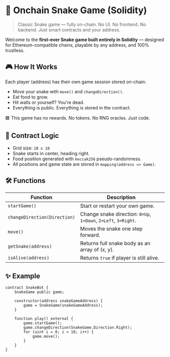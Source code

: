 # 🐍 Onchain Snake Game (Solidity)      
      
> Classic Snake game — fully on-chain. No UI. No frontend. No backend. Just smart contracts and your address.   
       
Welcome to the **first-ever Snake game built entirely in Solidity** — designed for Ethereum-compatible chains, playable by any address, and 100% trustless.   
          
## 🎮 How It Works  
     
Each player (address) has their own game session stored on-chain:  
      
- Move your snake with `move()` and `changeDirection()`. 
- Eat food to grow.   
- Hit walls or yourself? You're dead.  
- Everything is public. Everything is stored in the contract. 
    
🟩 This game has no rewards. No tokens. No RNG oracles. Just code.  
   
## 🧠 Contract Logic   
     
- Grid size: `10 x 10`  
- Snake starts in center, heading right. 
- Food position generated with `keccak256` pseudo-randomness. 
- All positions and game state are stored in `mapping(address => Game)`. 
 
## 🛠 Functions

| Function | Description |  
|---------|-------------|  
| `startGame()` | Start or restart your own game. |  
| `changeDirection(Direction)` | Change snake direction: `0=Up`, `1=Down`, `2=Left`, `3=Right`. |  
| `move()` | Moves the snake one step forward. |  
| `getSnake(address)` | Returns full snake body as an array of (x, y). |  
| `isAlive(address)` | Returns `true` if player is still alive. |

## ✨ Example

```solidity
contract SnakeBot {
    SnakeGame public game;

    constructor(address snakeGameAddress) {
        game = SnakeGame(snakeGameAddress);
    }

    function play() external {
        game.startGame();
        game.changeDirection(SnakeGame.Direction.Right);
        for (uint i = 0; i < 10; i++) {
            game.move();
        }
    }
}
